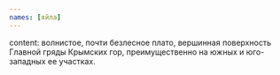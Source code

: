 ```yaml
---
names: [яйла]
---
```


content: волнистое, почти безлесное плато, вершинная поверхность Главной гряды Крымских гор, преимущественно на южных и юго-западных ее участках.
